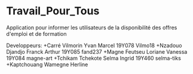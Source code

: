 # Travail_Pour_Tous
Application pour informer les utilisateurs de la disponibilité des offres d'emploi et de formation


Developpeurs:
  +Carré Vilmorin Yvan Marcel     19Y078    Vilmo18
  +Nzadouo Djandjo Franck Arthur  19Y085    fand237
  +Magne Feutseu Loriane Vanessa  19Y084    magne-art
  +Tchikam Tchekote Selma Ingrid  19Y460    selma-tiks
  +Kaptchouang Wamegne Herline
